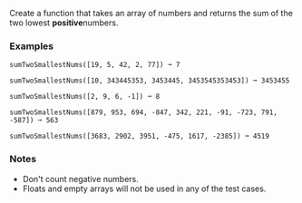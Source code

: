Create a function that takes an array of numbers and returns the sum of the two lowest **positive**numbers.


### Examples ###
    sumTwoSmallestNums([19, 5, 42, 2, 77]) ➞ 7

    sumTwoSmallestNums([10, 343445353, 3453445, 3453545353453]) ➞ 3453455

    sumTwoSmallestNums([2, 9, 6, -1]) ➞ 8

    sumTwoSmallestNums([879, 953, 694, -847, 342, 221, -91, -723, 791, -587]) ➞ 563

    sumTwoSmallestNums([3683, 2902, 3951, -475, 1617, -2385]) ➞ 4519


### Notes ###
*   Don't count negative numbers.
*   Floats and empty arrays will not be used in any of the test cases.